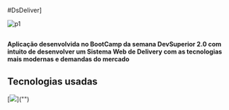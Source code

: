 #DsDeliver]

![p1](https://user-images.githubusercontent.com/70860702/110340163-b71a1b80-8007-11eb-9388-a08216b404f4.png)


##

<h4>
   Aplicação desenvolvida no BootCamp da semana DevSuperior 2.0 com intuito de desenvolver um Sistema Web de Delivery com as tecnologias mais modernas e demandas do mercado
  </h4>

<h2>Tecnologias usadas</h2>
[<img src="https://img.shields.io/badge/TypeScript-007ACC?style=for-the-badge&logo=typescript&logoColor=white">]("")
